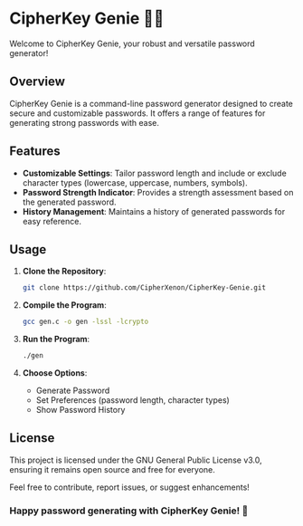 # CipherKey Genie 🧞‍♂️

Welcome to CipherKey Genie, your robust and versatile password generator!

## Overview

CipherKey Genie is a command-line password generator designed to create secure and customizable passwords. It offers a range of features for generating strong passwords with ease.

## Features

- **Customizable Settings**: Tailor password length and include or exclude character types (lowercase, uppercase, numbers, symbols).
- **Password Strength Indicator**: Provides a strength assessment based on the generated password.
- **History Management**: Maintains a history of generated passwords for easy reference.

## Usage

1. **Clone the Repository**:
    ```bash
    git clone https://github.com/CipherXenon/CipherKey-Genie.git
    ```

2. **Compile the Program**:
    ```bash
    gcc gen.c -o gen -lssl -lcrypto
    ```

3. **Run the Program**:
    ```bash
    ./gen
    ```

4. **Choose Options**:
    - Generate Password
    - Set Preferences (password length, character types)
    - Show Password History

## License

This project is licensed under the GNU General Public License v3.0, ensuring it remains open source and free for everyone.

Feel free to contribute, report issues, or suggest enhancements!

### Happy password generating with CipherKey Genie! 🌟

